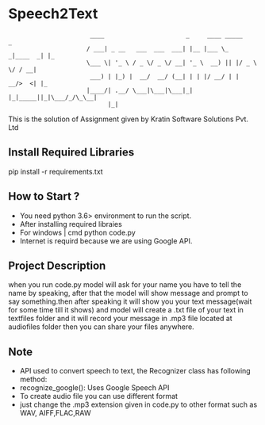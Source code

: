 # Speech2Text

                           ____                       _     ____ _____         _   
                          / ___| _ __   ___  ___  ___| |__ |___ \_   _|____  _| |_ 
                          \___ \| '_ \ / _ \/ _ \/ __| '_ \  __) || |/ _ \ \/ / __|
                           ___) | |_) |  __/  __/ (__| | | |/ __/ | |  __/>  <| |_ 
                          |____/| .__/ \___|\___|\___|_| |_|_____||_|\___/_/\_\__|
                                |_|                                                

This is the solution of Assignment given by Kratin Software Solutions Pvt. Ltd

<h2>Install Required Libraries</h2>

pip install -r requirements.txt

<h2>How to Start ?</h2>
<ul>
<li>You need python 3.6> environment to run the script.</li>
<li>After installing required libraies</li>
<li>For windows | cmd python code.py</li>
<li>Internet is requird because we are using Google API.</li></ul>

<h2>Project Description</h2>
<p> when you run code.py model will ask for your name you have to tell the name by speaking, after that the model will show message and prompt to say something.then after speaking it will show you your text message(wait for some time till it shows) and model will create a .txt file of your text in textfiles folder and it will record your message in .mp3 file located at audiofiles folder then you can share your files anywhere.</p>

<h2>Note</h2>
<ul>
  <li>API used to convert speech to text, the Recognizer class has following method:</li>

<li>recognize_google(): Uses Google Speech API</li>
<li>To create audio file you can use different format</li>   
<li>just change the .mp3 extension given in code.py to other format such as WAV, AIFF,FLAC,RAW </li>
</ul>

